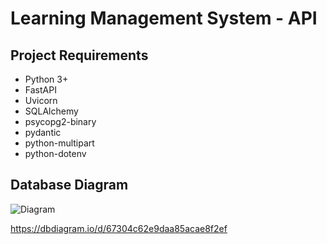 # Learning Management System - API

## Project Requirements

- Python 3+
- FastAPI
- Uvicorn
- SQLAlchemy
- psycopg2-binary
- pydantic
- python-multipart
- python-dotenv

## Database Diagram

![Diagram](app/public/dbdiagram.png)

https://dbdiagram.io/d/67304c62e9daa85acae8f2ef
